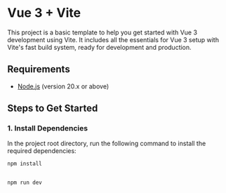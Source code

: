# Vue 3 + Vite

This project is a basic template to help you get started with Vue 3 development using Vite. It includes all the essentials for Vue 3 setup with Vite's fast build system, ready for development and production.

## Requirements

- [Node.js](https://nodejs.org/) (version 20.x or above)

## Steps to Get Started

### 1. Install Dependencies

In the project root directory, run the following command to install the required dependencies:

```bash
npm install


npm run dev
